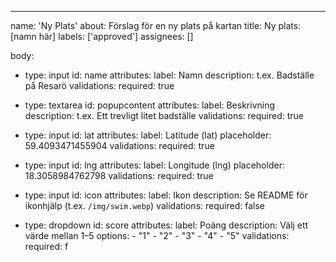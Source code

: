 ---
name: 'Ny Plats'
about: Förslag för en ny plats på kartan
title: Ny plats: [namn här]
labels: ['approved']
assignees: []

body:
  - type: input
    id: name
    attributes:
      label: Namn
      description: t.ex. Badställe på Resarö
    validations:
      required: true

  - type: textarea
    id: popupcontent
    attributes:
      label: Beskrivning
      description: t.ex. Ett trevligt litet badställe
    validations:
      required: true

  - type: input
    id: lat
    attributes:
      label: Latitude (lat)
      placeholder: 59.4093471455904
    validations:
      required: true

  - type: input
    id: lng
    attributes:
      label: Longitude (lng)
      placeholder: 18.3058984762798
    validations:
      required: true

  - type: input
    id: icon
    attributes:
      label: Ikon
      description: Se README för ikonhjälp (t.ex. `/img/swim.webp`)
    validations:
      required: false

  - type: dropdown
    id: score
    attributes:
      label: Poäng
      description: Välj ett värde mellan 1–5
      options:
        - "1"
        - "2"
        - "3"
        - "4"
        - "5"
    validations:
      required: f
